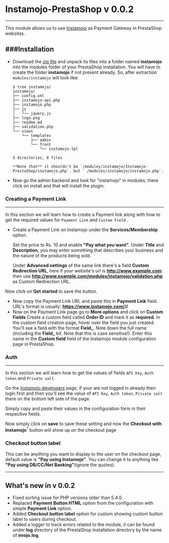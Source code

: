 Instamojo-PrestaShop v 0.0.2
====
----
This module allows us to use [Instamojo](https://www.instamojo.com) as Payment Gateway in PrestaShop websites.

###Installation
---
- Download the [zip file](https://github.com/ashwch/Instamojo-PrestaShop/archive/master.zip) and unpack its files into a folder named **instamojo** into the modules folder of your PrestaShop installation. You will have to create the folder **instamojo** if not present already. So, after extraction `modules/instamojo` will look like:

    ```
    $ tree instamojo/
    instamojo/
    ├── config.xml
    ├── instamojo-api.php
    ├── instamojo.php
    ├── js
    │   └── jquery.js
    ├── logo.png
    ├── readme.md
    ├── validation.php
    └── views
        └── templates
            ├── admin
            └── front
                └── instamojo.tpl

    5 directories, 8 files
    ```

      **Note that** it shouldn't be `/modules/instamojo/Instamojo-PrestaShop/instamojo.php`. but ` /modules/instamojo/instamojo.php`.

- Now go the admin backend and look for "instamojo" in modules, there click on install and that will install the plugin.

### Creating a Payment Link
----
In this section we will learn how to create a Payment link along with how to get the required values for `Payment Link` and `Custom Field` .

- Create a Payment Link on Instamojo under the **Services/Membership** option.

  Set the price to Rs. 10 and enable **"Pay what you want"**.  Under **Title** and **Description**, you may enter something that describes your business and the nature of the products being sold.

  Under **Advanced settings** of the same link there's a field **Custom Redirection URL**, here if your website's url is **http://www.example.com** then use **http://www.example.com/modules/instamojo/validation.php** as Custom Redirection URL.

 Now click on **Get started** to save the button.
 
- Now copy the Payment Link URL and paste this in **Payment Link** field. URL's format is usually: **https://www.instamojo.com/<username>/<slug>/**
- Now on the Payment Link page go to **More options** and click on **Custom Fields**
 Create a custom field called **Order ID** and mark it as **required**. In the custom field creation page, hover over the field you just created. You'll see a field with the format **Field_**. Note down the full name (including the **Field_** bit. Note that this is case sensitive!). Enter this name in the **Custom field** field of the Instamojo module configuration page in PrestaShop.

### Auth
---
In this section we will learn how to get the values of fields  `API Key`,  `Auth token` and `Private salt`.

Go the [Instamojo developers](https://www.instamojo.com/developers/) page, if your are not logged in already then login first and then you'll see the value of `API Key`,  `Auth token`,  `Private salt` there on the bottom left side of the page.

Simply copy and paste their values in the configuration form in their respective fields.

Now simply click on **save** to save these setting and now the **Checkout with Instamojo**<sup>*</sup> button will show up on the checkout page

### Checkout button label

This can be anything you want to display to the user on the checkout page, default value is **"Pay using Instamojo"**. You can change it to anything like **"Pay using DB/CC/Net Banking"**(ignore the quotes).


----

What's new in v 0.0.2
----

- Fixed sorting issue for PHP versions older than 5.4.0.
- Replaced **Payment Button HTML** option from the configuration with simple **Payment Link** option.
- Added **Checkout button label** option for custom showing custom button label to users during checkout.
- Added a logger to track errors related to the module, it can be found under **log** directory of the PrestaShop installation directory by the name of **imojo.log**.
